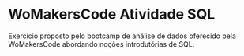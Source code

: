 # WoMakersCode Atividade SQL
Exercício proposto pelo bootcamp de análise de dados oferecido pela WoMakersCode abordando noções introdutórias de SQL.
